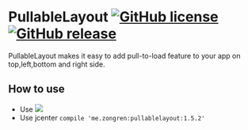 # PullableLayout [![GitHub license](https://img.shields.io/badge/license-MIT-lightgrey.svg)](https://github.com/zongren/PullableLayout/blob/master/LICENSE.md) [![GitHub release](https://img.shields.io/github/release/zongren/PullableLayout.svg)](https://github.com/zongren/PullableLayout/releases)
PullableLayout makes it easy to add pull-to-load feature to your app on top,left,bottom and right side.

## How to use
* Use [![](https://jitpack.io/v/zongren/PullableLayout.svg)](https://jitpack.io/#zongren/PullableLayout)
* Use jcenter `compile 'me.zongren:pullablelayout:1.5.2'`
